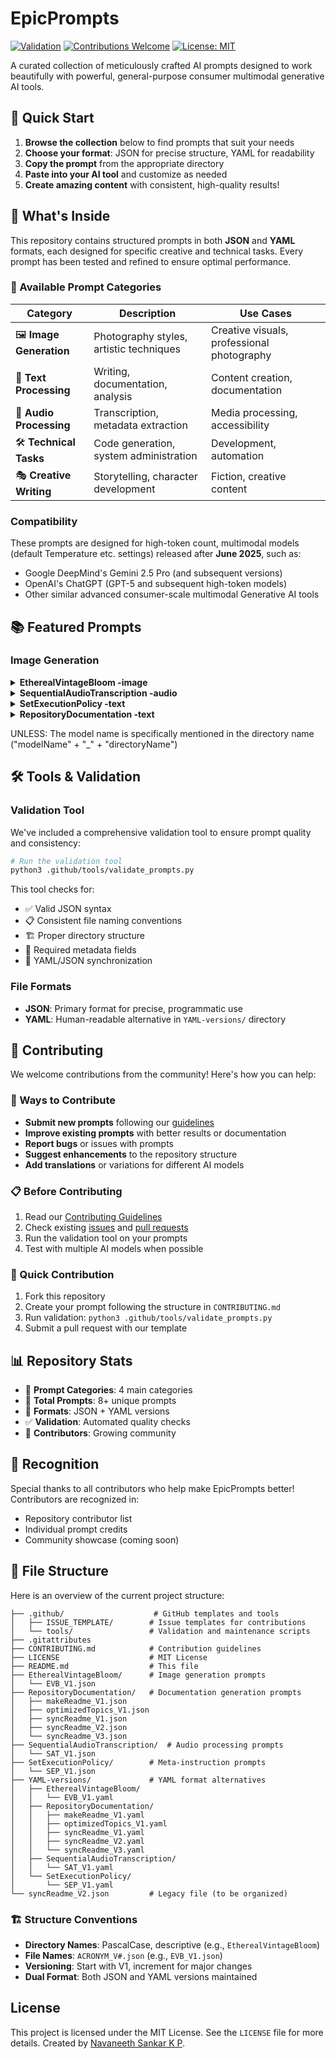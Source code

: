 # EpicPrompts

[![Validation](https://img.shields.io/badge/validation-passing-brightgreen)](#validation)
[![Contributions Welcome](https://img.shields.io/badge/contributions-welcome-orange.svg)](CONTRIBUTING.md)
[![License: MIT](https://img.shields.io/badge/License-MIT-yellow.svg)](LICENSE)

A curated collection of meticulously crafted AI prompts designed to work beautifully with powerful, general-purpose consumer multimodal generative AI tools.

## 🚀 Quick Start

1. **Browse the collection** below to find prompts that suit your needs
2. **Choose your format**: JSON for precise structure, YAML for readability
3. **Copy the prompt** from the appropriate directory
4. **Paste into your AI tool** and customize as needed
5. **Create amazing content** with consistent, high-quality results!

## 🎯 What's Inside

This repository contains structured prompts in both **JSON** and **YAML** formats, each designed for specific creative and technical tasks. Every prompt has been tested and refined to ensure optimal performance.

### 🎨 Available Prompt Categories

| Category | Description | Use Cases |
|----------|-------------|-----------|
| 🖼️ **Image Generation** | Photography styles, artistic techniques | Creative visuals, professional photography |
| 📝 **Text Processing** | Writing, documentation, analysis | Content creation, documentation |
| 🎵 **Audio Processing** | Transcription, metadata extraction | Media processing, accessibility |
| 🛠️ **Technical Tasks** | Code generation, system administration | Development, automation |
| 🎭 **Creative Writing** | Storytelling, character development | Fiction, creative content |

### Compatibility

These prompts are designed for high-token count, multimodal models (default Temperature etc. settings) released after **June 2025**, such as:
* Google DeepMind's Gemini 2.5 Pro (and subsequent versions)
* OpenAI's ChatGPT (GPT-5 and subsequent high-token models)
* Other similar advanced consumer-scale multimodal Generative AI tools

## 📚 Featured Prompts

### Image Generation

<details>
<summary><b>EtherealVintageBloom -image</b></summary>

A prompt for generating and analyzing images with a specific photographic style.

**When to use:**
To generate an image with an ethereal, vintage, and cinematic feel.

**What to provide:**
* A brief description of the image + the JSON prompt.

[Access Folder](./EtherealVintageBloom/)

*OutputExample: Gemini 2.5 Flash Image Preview (Google Nano Banana)*

<img width="1024" height="1024" alt="Preview" src="https://res.cloudinary.com/dporqrc5z/image/upload/v1757923505/download_poxdzo.png" />

---
</details>

<details>
<summary><b>SequentialAudioTranscription -audio</b></summary>

A prompt for transcribing a collection of audio files sequentially and extracting metadata.

**When to use:**
* When you have multiple audio files to transcribe and want to extract information like speaker's name, gender, and age.

**What to upload:**
* A collection of audio files.

[Access Folder](./SequentialAudioTranscription/)
</details>

<details>
<summary><b>SetExecutionPolicy -text</b></summary>

A meta-instruction prompt to set the execution policy for a large-scale task.

**When to use:**
* Before a complex, multi-step task to ensure the AI prioritizes quality and accuracy over speed.

[Access Folder](./SetExecutionPolicy/)
</details>

<details>
<summary><b>RepositoryDocumentation -text</b></summary>

A collection of prompts to generate and maintain documentation for a code repository.

**When to use:**
* To automatically generate or update a `README.md` and `LICENSE` file for your repository based on its content.

**Versions:**
* **`makeReadme_V1.json`**: Use this to generate a brand new `README.md` and `LICENSE` from scratch by analyzing the repository's content.
* **`syncReadme_V1.json`**: Use this for a basic update. It checks for new or deleted files and updates the file structure in the `README.md`.
* **`syncReadme_V2` / `syncReadme_V2.json`**: Use this for a comprehensive update. It performs a deep analysis of code, dependencies, and build scripts to ensure every part of the `README.md` is perfectly synchronized with the repository's current state.

[Access Folder](./RepositoryDocumentation/)
</details>

UNLESS: The model name is specifically mentioned in the directory name ("modelName" + "_" + "directoryName")

## 🛠️ Tools & Validation

### Validation Tool
We've included a comprehensive validation tool to ensure prompt quality and consistency:

```bash
# Run the validation tool
python3 .github/tools/validate_prompts.py
```

This tool checks for:
- ✅ Valid JSON syntax
- 📋 Consistent file naming conventions
- 🏗️ Proper directory structure
- 📝 Required metadata fields
- 🔄 YAML/JSON synchronization

### File Formats
- **JSON**: Primary format for precise, programmatic use
- **YAML**: Human-readable alternative in `YAML-versions/` directory

## 🤝 Contributing

We welcome contributions from the community! Here's how you can help:

### 🎯 Ways to Contribute
- **Submit new prompts** following our [guidelines](CONTRIBUTING.md)
- **Improve existing prompts** with better results or documentation
- **Report bugs** or issues with prompts
- **Suggest enhancements** to the repository structure
- **Add translations** or variations for different AI models

### 📋 Before Contributing
1. Read our [Contributing Guidelines](CONTRIBUTING.md)
2. Check existing [issues](https://github.com/navuxneeth/EpicPrompts/issues) and [pull requests](https://github.com/navuxneeth/EpicPrompts/pulls)
3. Run the validation tool on your prompts
4. Test with multiple AI models when possible

### 🚀 Quick Contribution
1. Fork this repository
2. Create your prompt following the structure in `CONTRIBUTING.md`
3. Run validation: `python3 .github/tools/validate_prompts.py`
4. Submit a pull request with our template

## 📊 Repository Stats
- 📁 **Prompt Categories**: 4 main categories
- 📄 **Total Prompts**: 8+ unique prompts  
- 🔧 **Formats**: JSON + YAML versions
- ✅ **Validation**: Automated quality checks
- 🤝 **Contributors**: Growing community

## 🎉 Recognition

Special thanks to all contributors who help make EpicPrompts better! Contributors are recognized in:
- Repository contributor list
- Individual prompt credits
- Community showcase (coming soon)

## 📁 File Structure

Here is an overview of the current project structure:

```
├── .github/                    # GitHub templates and tools
│   ├── ISSUE_TEMPLATE/        # Issue templates for contributions
│   └── tools/                 # Validation and maintenance scripts
├── .gitattributes
├── CONTRIBUTING.md            # Contribution guidelines
├── LICENSE                    # MIT License
├── README.md                  # This file
├── EtherealVintageBloom/      # Image generation prompts
│   └── EVB_V1.json
├── RepositoryDocumentation/   # Documentation generation prompts
│   ├── makeReadme_V1.json
│   ├── optimizedTopics_V1.json
│   ├── syncReadme_V1.json
│   ├── syncReadme_V2.json
│   └── syncReadme_V3.json
├── SequentialAudioTranscription/  # Audio processing prompts
│   └── SAT_V1.json
├── SetExecutionPolicy/        # Meta-instruction prompts
│   └── SEP_V1.json
├── YAML-versions/             # YAML format alternatives
│   ├── EtherealVintageBloom/
│   │   └── EVB_V1.yaml
│   ├── RepositoryDocumentation/
│   │   ├── makeReadme_V1.yaml
│   │   ├── optimizedTopics_V1.yaml
│   │   ├── syncReadme_V1.yaml
│   │   ├── syncReadme_V2.yaml
│   │   └── syncReadme_V3.yaml
│   ├── SequentialAudioTranscription/
│   │   └── SAT_V1.yaml
│   └── SetExecutionPolicy/
│       └── SEP_V1.yaml
└── syncReadme_V2.json         # Legacy file (to be organized)
```

### 🏗️ Structure Conventions
- **Directory Names**: PascalCase, descriptive (e.g., `EtherealVintageBloom`)
- **File Names**: `ACRONYM_V#.json` (e.g., `EVB_V1.json`)
- **Versioning**: Start with V1, increment for major changes
- **Dual Format**: Both JSON and YAML versions maintained
## License

This project is licensed under the MIT License. See the `LICENSE` file for more details.
Created by [Navaneeth Sankar K P](https://www.linkedin.com/in/navaneeth-sankar-k-p).
